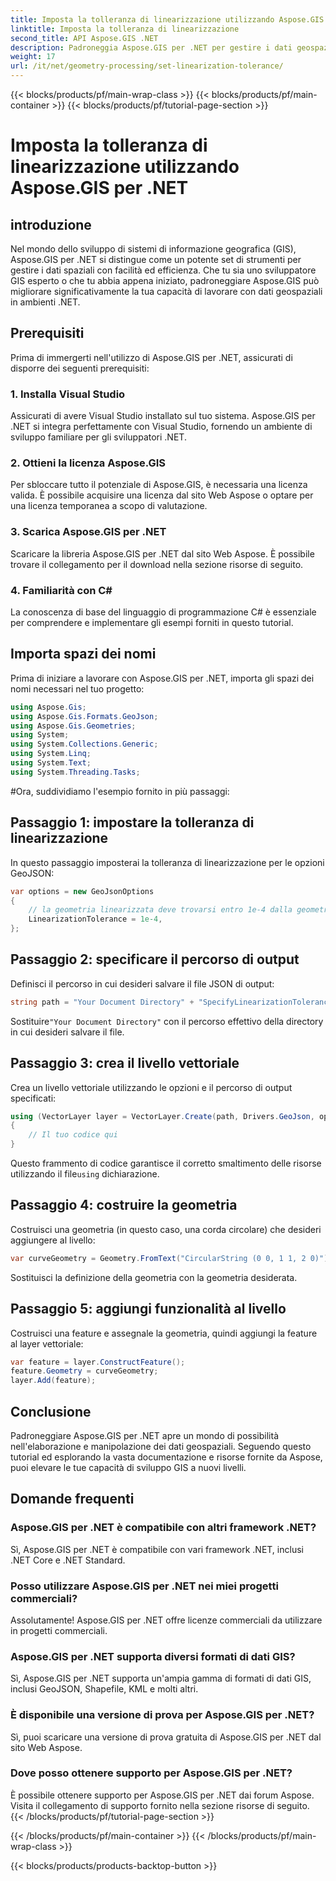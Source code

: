 ```yaml
---
title: Imposta la tolleranza di linearizzazione utilizzando Aspose.GIS per .NET
linktitle: Imposta la tolleranza di linearizzazione
second_title: API Aspose.GIS .NET
description: Padroneggia Aspose.GIS per .NET per gestire i dati geospaziali senza sforzo. Segui questo tutorial passo passo e sblocca tutto il potenziale dello sviluppo GIS in .NET.
weight: 17
url: /it/net/geometry-processing/set-linearization-tolerance/
---
```


{{< blocks/products/pf/main-wrap-class >}}
{{< blocks/products/pf/main-container >}}
{{< blocks/products/pf/tutorial-page-section >}}

# Imposta la tolleranza di linearizzazione utilizzando Aspose.GIS per .NET

## introduzione
Nel mondo dello sviluppo di sistemi di informazione geografica (GIS), Aspose.GIS per .NET si distingue come un potente set di strumenti per gestire i dati spaziali con facilità ed efficienza. Che tu sia uno sviluppatore GIS esperto o che tu abbia appena iniziato, padroneggiare Aspose.GIS può migliorare significativamente la tua capacità di lavorare con dati geospaziali in ambienti .NET.
## Prerequisiti
Prima di immergerti nell'utilizzo di Aspose.GIS per .NET, assicurati di disporre dei seguenti prerequisiti:
### 1. Installa Visual Studio
Assicurati di avere Visual Studio installato sul tuo sistema. Aspose.GIS per .NET si integra perfettamente con Visual Studio, fornendo un ambiente di sviluppo familiare per gli sviluppatori .NET.
### 2. Ottieni la licenza Aspose.GIS
Per sbloccare tutto il potenziale di Aspose.GIS, è necessaria una licenza valida. È possibile acquisire una licenza dal sito Web Aspose o optare per una licenza temporanea a scopo di valutazione.
### 3. Scarica Aspose.GIS per .NET
Scaricare la libreria Aspose.GIS per .NET dal sito Web Aspose. È possibile trovare il collegamento per il download nella sezione risorse di seguito.
### 4. Familiarità con C#
La conoscenza di base del linguaggio di programmazione C# è essenziale per comprendere e implementare gli esempi forniti in questo tutorial.

## Importa spazi dei nomi
Prima di iniziare a lavorare con Aspose.GIS per .NET, importa gli spazi dei nomi necessari nel tuo progetto:
```csharp
using Aspose.Gis;
using Aspose.Gis.Formats.GeoJson;
using Aspose.Gis.Geometries;
using System;
using System.Collections.Generic;
using System.Linq;
using System.Text;
using System.Threading.Tasks;
```
#Ora, suddividiamo l'esempio fornito in più passaggi:
## Passaggio 1: impostare la tolleranza di linearizzazione
In questo passaggio imposterai la tolleranza di linearizzazione per le opzioni GeoJSON:
```csharp
var options = new GeoJsonOptions
{
    // la geometria linearizzata deve trovarsi entro 1e-4 dalla geometria della curva
    LinearizationTolerance = 1e-4,
};
```
## Passaggio 2: specificare il percorso di output
Definisci il percorso in cui desideri salvare il file JSON di output:
```csharp
string path = "Your Document Directory" + "SpecifyLinearizationTolerance_out.json";
```
 Sostituire`"Your Document Directory"` con il percorso effettivo della directory in cui desideri salvare il file.
## Passaggio 3: crea il livello vettoriale
Crea un livello vettoriale utilizzando le opzioni e il percorso di output specificati:
```csharp
using (VectorLayer layer = VectorLayer.Create(path, Drivers.GeoJson, options))
{
    // Il tuo codice qui
}
```
 Questo frammento di codice garantisce il corretto smaltimento delle risorse utilizzando il file`using` dichiarazione.
## Passaggio 4: costruire la geometria
Costruisci una geometria (in questo caso, una corda circolare) che desideri aggiungere al livello:
```csharp
var curveGeometry = Geometry.FromText("CircularString (0 0, 1 1, 2 0)");
```
Sostituisci la definizione della geometria con la geometria desiderata.
## Passaggio 5: aggiungi funzionalità al livello
Costruisci una feature e assegnale la geometria, quindi aggiungi la feature al layer vettoriale:
```csharp
var feature = layer.ConstructFeature();
feature.Geometry = curveGeometry;
layer.Add(feature);
```

## Conclusione
Padroneggiare Aspose.GIS per .NET apre un mondo di possibilità nell'elaborazione e manipolazione dei dati geospaziali. Seguendo questo tutorial ed esplorando la vasta documentazione e risorse fornite da Aspose, puoi elevare le tue capacità di sviluppo GIS a nuovi livelli.
## Domande frequenti
### Aspose.GIS per .NET è compatibile con altri framework .NET?
Sì, Aspose.GIS per .NET è compatibile con vari framework .NET, inclusi .NET Core e .NET Standard.
### Posso utilizzare Aspose.GIS per .NET nei miei progetti commerciali?
Assolutamente! Aspose.GIS per .NET offre licenze commerciali da utilizzare in progetti commerciali.
### Aspose.GIS per .NET supporta diversi formati di dati GIS?
Sì, Aspose.GIS per .NET supporta un'ampia gamma di formati di dati GIS, inclusi GeoJSON, Shapefile, KML e molti altri.
### È disponibile una versione di prova per Aspose.GIS per .NET?
Sì, puoi scaricare una versione di prova gratuita di Aspose.GIS per .NET dal sito Web Aspose.
### Dove posso ottenere supporto per Aspose.GIS per .NET?
È possibile ottenere supporto per Aspose.GIS per .NET dai forum Aspose. Visita il collegamento di supporto fornito nella sezione risorse di seguito.
{{< /blocks/products/pf/tutorial-page-section >}}

{{< /blocks/products/pf/main-container >}}
{{< /blocks/products/pf/main-wrap-class >}}

{{< blocks/products/products-backtop-button >}}
